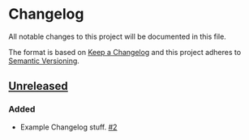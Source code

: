# Changelog

All notable changes to this project will be documented in this file.

The format is based on [Keep a Changelog](http://keepachangelog.com/)
and this project adheres to [Semantic Versioning](http://semver.org/).

## [Unreleased](https://github.com/ipcrmdemo/testtest122/tree/HEAD)

### Added

-   Example Changelog stuff. [#2](https://github.com/ipcrmdemo/testtest122/issues/2)
